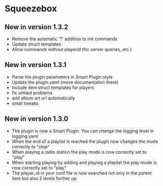 # Squeezebox

## New in version 1.3.2

* Remove the automatic '?' addition to init commands
* Update struct templates
* Allow commands without playerid (for server queries, etc.)

## New in version 1.3.1

* Parse the plugin parameters in Smart Plugin style
* Update the plugin.yaml (move documentation there)
* Include item struct templates for players
* fix umlaut problems
* add album art url automatically
* small tweaks

## New in version 1.3.0

* The plugin is now a Smart Plugin. You can change the logging level in logging.yaml
* When the end of a playlist is reached the plugin now changes the mode correctly to "stop"
* When playing a radio station the play mode is now correctly set to "play"
* When starting playing by adding and playing a playlist the play mode is now correctly set to "play"
* The player_id in your conf file is now searched not only in the parent item but also 2 levels further up
